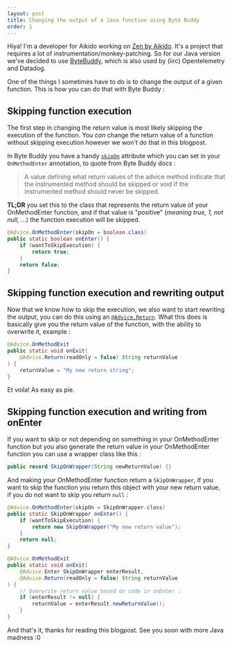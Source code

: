 ```yaml
---
layout: post
title: Changing the output of a Java function using Byte Buddy
order: 1
---
```


Hiya! I'm a developer for Aikido working on [Zen by Aikido](https://aikido.dev/zen). It's a project that requires a lot of instrumentation/monkey-patching. So for our Java version we've decided to use [ByteBuddy](https://bytebuddy.net),
which is also used by (iirc) Opentelemetry and Datadog.

One of the things I sometimes have to do is to change the output of a given function. This is how you can do that with Byte Buddy :

## Skipping function execution
The first step in changing the return value is most likely skipping the execution of the function. You *can* change the return value of a function without skipping execution however we won't do that in this blogpost.

In Byte Buddy you have a handy [`skipOn`](https://javadoc.io/static/net.bytebuddy/byte-buddy/1.10.4/net/bytebuddy/asm/Advice.OnMethodEnter.html#skipOn--) attribute which you can set in your `OnMethodEnter` annotation, to quote from Byte Buddy docs : 
> A value defining what return values of the advice method indicate that the instrumented method should be skipped or void if the instrumented method should never be skipped.

**TL;DR** you set this to the class that represents the return value of your OnMethodEnter function, and if that value is "positive" (*meaning true, 1, not null, ...*) the function execution will be skipped.
```java
@Advice.OnMethodEnter(skipOn = boolean.class)
public static boolean onEnter() {
    if (wantToSkipExecution) {
        return true;
    }
    return false;
}
```

## Skipping function execution and rewriting output
Now that we know how to skip the execution, we also want to start rewriting the output, you can do this using an 
[`@Advice.Return`](https://javadoc.io/static/net.bytebuddy/byte-buddy/1.10.4/net/bytebuddy/asm/Advice.Return.html).
What this does is basically give you the return value of the function, with the ability to overwrite it, example : 

```java
@Advice.OnMethodExit
public static void onExit(
    @Advice.Return(readOnly = false) String returnValue
) {
    returnValue = "My new return string";
}
```

Et voila! As easy as pie.

## Skipping function execution and writing from onEnter
If you want to skip or not depending on something in your OnMethodEnter function but you also generate the return value in your OnMethodEnter function 
you can use a wrapper class like this : 
```java
public record SkipOnWrapper(String newReturnValue) {}
```

And making your OnMethodEnter function return a `SkipOnWrapper`, if you want to skip the function you return this object with your new return value, if you do not want to skip you return `null` :

```java
@Advice.OnMethodEnter(skipOn = SkipOnWrapper.class)
public static SkipOnWrapper onEnter() {
    if (wantToSkipExecution) {
        return new SkipOnWrapper("My new return value");
    }
    return null;
}

@Advice.OnMethodExit
public static void onExit(
    @Advice.Enter SkipOnWrapper enterResult,
    @Advice.Return(readOnly = false) String returnValue
) {
    // Overwrite return value based on code in onEnter : 
    if (enterResult != null) {
        returnValue = enterResult.newReturnValue();
    }
}
```

And that's it, thanks for reading this blogpost. See you soon with more Java madness :0